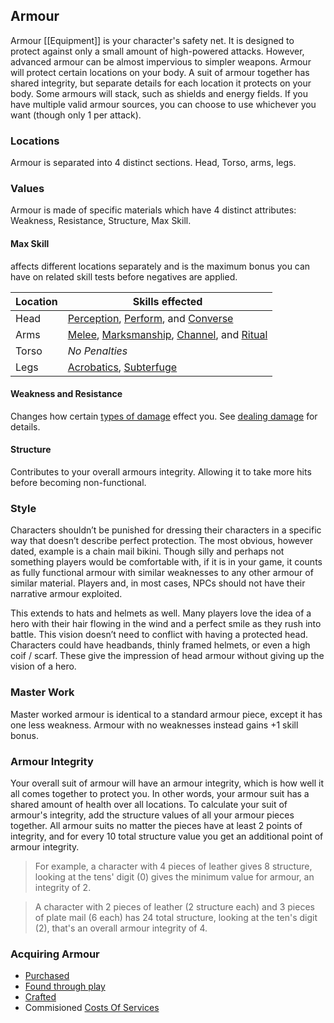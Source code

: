 ## Armour
Armour [[Equipment]] is your character's safety net. It is designed to protect against only a small amount of high-powered attacks. However, advanced armour can be almost impervious to simpler weapons. Armour will protect certain locations on your body. A suit of armour together has shared integrity, but separate details for each location it protects on your body. Some armours will stack, such as shields and energy fields. If you have multiple valid armour sources, you can choose to use whichever you want (though only 1 per attack).

### Locations
Armour is separated into 4 distinct sections. Head, Torso, arms, legs.

### Values
Armour is made of specific materials which have 4 distinct attributes: Weakness, Resistance, Structure, Max Skill. 

#### Max Skill
affects different locations separately and is the maximum bonus you can have on related skill tests before negatives are applied. 

| Location | Skills effected                                |
| -------- | ---------------------------------------------- |
| Head     | [Perception](Perception), [Perform](Perform), and [Converse](Converse)    |
| Arms     | [Melee](Melee), [Marksmanship](Marksmanship), [Channel](Channel), and [Ritual](Ritual) |
| Torso    | *No Penalties*                                 |
| Legs     | [Acrobatics](Acrobatics), [Subterfuge](Subterfuge)                                               |

#### Weakness and Resistance
Changes how certain [types of damage](Combat#Types%20of%20Damage) effect you. See [dealing damage](Combat#Dealing%20Damage) for details.

#### Structure
Contributes to your overall armours integrity. Allowing it to take more hits before becoming non-functional.

### Style
Characters shouldn’t be punished for dressing their characters in a specific way that doesn’t describe perfect protection. The most obvious, however dated, example is a chain mail bikini. Though silly and perhaps not something players would be comfortable with, if it is in your game, it counts as fully functional armour with similar weaknesses to any other armour of similar material. Players and, in most cases, NPCs should not have their narrative armour exploited.  

This extends to hats and helmets as well. Many players love the idea of a hero with their hair flowing in the wind and a perfect smile as they rush into battle. This vision doesn’t need to conflict with having a protected head. Characters could have headbands, thinly framed helmets, or even a high coif / scarf. These give the impression of head armour without giving up the vision of a hero.

### Master Work
Master worked armour is identical to a standard armour piece, except it has one less weakness. Armour with no weaknesses instead gains +1 skill bonus.

### Armour Integrity
Your overall suit of armour will have an armour integrity, which is how well it all comes together to protect you. In other words, your armour suit has a shared amount of health over all locations. To calculate your suit of armour's integrity, add the structure values of all your armour pieces together. All armour suits no matter the pieces have at least 2 points of integrity, and for every 10 total structure value you get an additional point of armour integrity. 

> For example, a character with 4 pieces of leather gives 8 structure, looking at the tens' digit (0) gives the minimum value for armour, an integrity of 2.

> A character with 2 pieces of leather (2 structure each) and 3 pieces of plate mail (6 each) has 24 total structure, looking at the ten's digit (2), that's an overall armour integrity of 4.

### Acquiring Armour
* [Purchased](Example-Armour)
* [Found through play](Equipment#Looting)
* [Crafted](Designing-Armour)
* Commisioned [Costs Of Services](Services#Costs%20Of%20Services)
